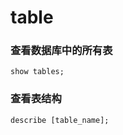 # table


### 查看数据库中的所有表
```shell
show tables;
```


### 查看表结构
```shell
describe [table_name];
```














